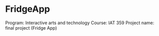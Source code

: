 # FridgeApp
Program: Interactive arts and technology 
Course: IAT 359
Project name: final project (Fridge App)
